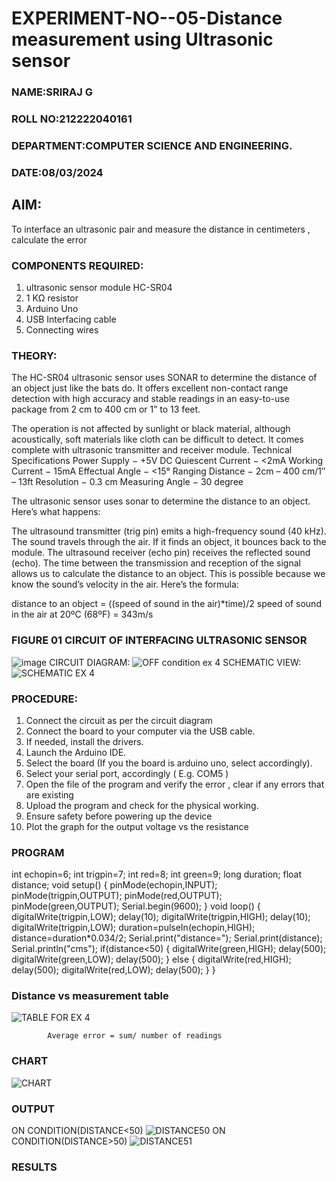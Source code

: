 # EXPERIMENT-NO--05-Distance measurement using Ultrasonic sensor

### NAME:SRIRAJ G

### ROLL NO:212222040161

### DEPARTMENT:COMPUTER SCIENCE AND ENGINEERING.

### DATE:08/03/2024

## AIM: 
To interface an ultrasonic pair and measure the distance in centimeters , calculate the error
 
### COMPONENTS REQUIRED:
1.	ultrasonic sensor module HC-SR04
2.	1 KΩ resistor 
3.	Arduino Uno 
4.	USB Interfacing cable 
5.	Connecting wires 


### THEORY: 
The HC-SR04 ultrasonic sensor uses SONAR to determine the distance of an object just like the bats do. It offers excellent non-contact range detection with high accuracy and stable readings in an easy-to-use package from 2 cm to 400 cm or 1” to 13 feet.

The operation is not affected by sunlight or black material, although acoustically, soft materials like cloth can be difficult to detect. It comes complete with ultrasonic transmitter and receiver module.
Technical Specifications
Power Supply − +5V DC
Quiescent Current − <2mA
Working Current − 15mA
Effectual Angle − <15°
Ranging Distance − 2cm – 400 cm/1″ – 13ft
Resolution − 0.3 cm
Measuring Angle − 30 degree

The ultrasonic sensor uses sonar to determine the distance to an object. Here’s what happens:

The ultrasound transmitter (trig pin) emits a high-frequency sound (40 kHz).
The sound travels through the air. If it finds an object, it bounces back to the module.
The ultrasound receiver (echo pin) receives the reflected sound (echo).
The time between the transmission and reception of the signal allows us to calculate the distance to an object. This is possible because we know the sound’s velocity in the air. Here’s the formula:

distance to an object = ((speed of sound in the air)*time)/2
speed of sound in the air at 20ºC (68ºF) = 343m/s

### FIGURE 01 CIRCUIT OF INTERFACING ULTRASONIC SENSOR 


![image](https://user-images.githubusercontent.com/36288975/166430594-5adb4ca9-5a42-4781-a7e6-7236b3766a85.png)
CIRCUIT DIAGRAM:
![OFF condition ex 4](https://github.com/SRIRAJGURUNATHAN/Experiment--04-Interfacing-digital-output-with-arduino-ultrasonic-sensor/assets/119476758/3c007e14-e98b-4da7-9dad-9fa1321cc715)
SCHEMATIC VIEW:
![SCHEMATIC EX 4](https://github.com/SRIRAJGURUNATHAN/Experiment--04-Interfacing-digital-output-with-arduino-ultrasonic-sensor/assets/119476758/1e95ea21-d204-48b0-9836-fd5bdea53599)



### PROCEDURE:
1.	Connect the circuit as per the circuit diagram 
2.	Connect the board to your computer via the USB cable.
3.	If needed, install the drivers.
4.	Launch the Arduino IDE.
5.	Select the board (If you the board is arduino uno, select accordingly).
6.	Select your serial port, accordingly ( E.g. COM5 )
7.	Open the file of the program  and verify the error , clear if any errors that are existing 
8.	Upload the program and check for the physical working. 
9.	Ensure safety before powering up the device 
10.	Plot the graph for the output voltage vs the resistance 


### PROGRAM 

int echopin=6;
int trigpin=7;
int red=8;
int green=9;
long duration;
float distance;
void setup()
{
  pinMode(echopin,INPUT);
  pinMode(trigpin,OUTPUT);
  pinMode(red,OUTPUT);
  pinMode(green,OUTPUT);
  Serial.begin(9600);
}
void loop()
{
  digitalWrite(trigpin,LOW);
  delay(10);
  digitalWrite(trigpin,HIGH);
  delay(10);
  digitalWrite(trigpin,LOW);
  duration=pulseIn(echopin,HIGH);
  distance=duration*0.034/2;
  Serial.print("distance=");
  Serial.print(distance);
  Serial.println("cms");
  if(distance<50)
  {
    digitalWrite(green,HIGH);
    delay(500);
    digitalWrite(green,LOW);
    delay(500);
  }
  else
  { 
    digitalWrite(red,HIGH);
    delay(500);
    digitalWrite(red,LOW);
    delay(500);
  }
}





### Distance vs measurement table 

			
 
			
			
			

![TABLE FOR EX 4](https://github.com/SRIRAJGURUNATHAN/Experiment--04-Interfacing-digital-output-with-arduino-ultrasonic-sensor/assets/119476758/749bd9c4-f3b8-41d1-b516-b2e9e47dd4c8)



			
			
			
			
			
			Average error = sum/ number of readings 
### CHART
![CHART](https://github.com/SRIRAJGURUNATHAN/Experiment--04-Interfacing-digital-output-with-arduino-ultrasonic-sensor/assets/119476758/4d7fe59d-e230-4a6d-abe3-dc7a92c686e7)


### OUTPUT
ON CONDITION(DISTANCE<50)
![DISTANCE50](https://github.com/SRIRAJGURUNATHAN/Experiment--04-Interfacing-digital-output-with-arduino-ultrasonic-sensor/assets/119476758/7d5e293f-032c-4fff-9f9d-14b618797af8)
ON CONDITION(DISTANCE>50)
![DISTANCE51](https://github.com/SRIRAJGURUNATHAN/Experiment--04-Interfacing-digital-output-with-arduino-ultrasonic-sensor/assets/119476758/cd17123d-67f1-4175-9de3-b88cf00539c4)










### RESULTS



 
